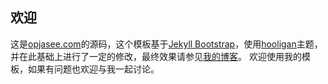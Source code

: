 ## 欢迎
这是[opjasee.com](http://opjasee.com)的源码，这个模板基于[Jekyll Bootstrap](http://jekyllbootstrap.com/)，使用[hooligan](http://themes.jekyllbootstrap.com/preview/hooligan/)主题，并在此基础上进行了一定的修改，最终效果请参见[我的博客](http://jasee.github.io)。
欢迎使用我的模板，如果有问题也欢迎与我一起讨论。
